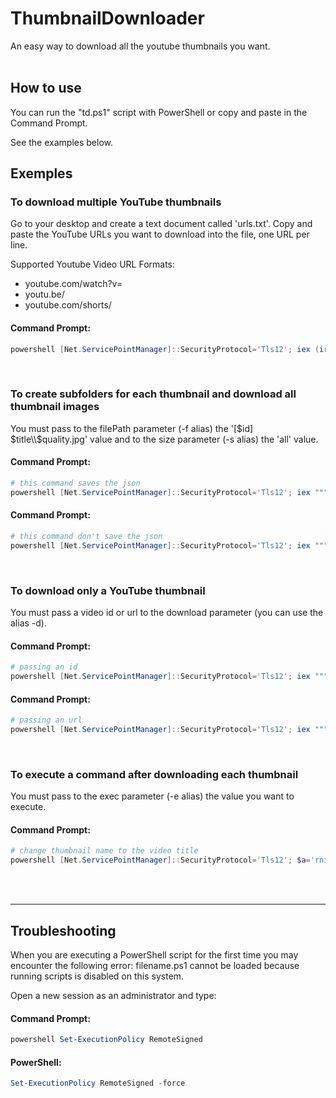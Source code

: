 # ThumbnailDownloader
An easy way to download all the youtube thumbnails you want.
<br>
<br>

## How to use
You can run the "td.ps1" script with PowerShell or copy and paste in the Command Prompt.

See the examples below.
<br>

## Exemples

### To download multiple YouTube thumbnails
Go to your desktop and create a text document called 'urls.txt'. Copy and paste the YouTube URLs you want to download into the file, one URL per line.

Supported Youtube Video URL Formats:
- youtube.com/watch?v=
- youtu.be/
- youtube.com/shorts/

#### Command Prompt:
```powershell
powershell [Net.ServicePointManager]::SecurityProtocol='Tls12'; iex (irm https://bit.ly/pwsh-td)
```
<br>

### To create subfolders for each thumbnail and download all thumbnail images
You must pass to the filePath parameter (-f alias) the '[$id] $title\\$quality.jpg' value and to the size parameter (-s alias) the 'all' value.

#### Command Prompt:
```powershell
# this command saves the json
powershell [Net.ServicePointManager]::SecurityProtocol='Tls12'; iex """. {$(irm http://bit.ly/pwsh-td)} -f '[`$id] `$title\`$quality.jpg' -s all -j '[`$id] `$title\data'"""
```
#### Command Prompt:
```powershell
# this command don't save the json
powershell [Net.ServicePointManager]::SecurityProtocol='Tls12'; iex """. {$(irm http://bit.ly/pwsh-td)} -f '[`$id] `$title\`$quality.jpg' -s all -j `$false"""
```
<br>

### To download only a YouTube thumbnail
You must pass a video id or url to the download parameter (you can use the alias -d).

#### Command Prompt:
```powershell
# passing an id
powershell [Net.ServicePointManager]::SecurityProtocol='Tls12'; iex """. {$(irm http://bit.ly/pwsh-td)} -d jNQXAC9IVRw"""
```
#### Command Prompt:
```powershell
# passing an url
powershell [Net.ServicePointManager]::SecurityProtocol='Tls12'; iex """. {$(irm http://bit.ly/pwsh-td)} -d https://www.youtube.com/watch?v=jNQXAC9IVRw"""
```
<br>

### To execute a command after downloading each thumbnail
You must pass to the exec parameter (-e alias) the value you want to execute.

#### Command Prompt:
```powershell
# change thumbnail name to the video title
powershell [Net.ServicePointManager]::SecurityProtocol='Tls12'; $a='rni –l $fileName -n """$title.jpg"""'; iex """. {$(irm http://bit.ly/pwsh-td)} -e `$a"""
```
<br>
<br>

---
## Troubleshooting
When you are executing a PowerShell script for the first time you may encounter the following error:
filename.ps1 cannot be loaded because running scripts is disabled on this system.

Open a new session as an administrator and type:

#### Command Prompt:
```powershell
powershell Set-ExecutionPolicy RemoteSigned
```

#### PowerShell:
```powershell
Set-ExecutionPolicy RemoteSigned -force
